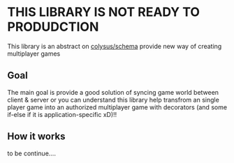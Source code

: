 # THIS LIBRARY IS NOT READY TO PRODUDCTION

This library is an abstract on [colysus/schema](https://github.com/colyseus/schema) provide new way of creating multiplayer games

## Goal

The main goal is provide a good solution of syncing game world between client & server or you can understand this library help transfrom an single player game into an authorized multiplayer game with decorators (and some if-else if it is application-specific xD)!!

## How it works

to be continue....
